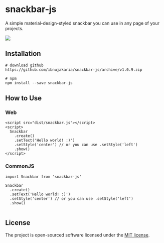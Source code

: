 # snackbar-js
A simple material-design-styled snackbar you can use in any page of your projects.

<img src="https://media.giphy.com/media/xUPGGzh2MOoRPuwSe4/giphy.gif"/>

## Installation

```
# download github
https://github.com/ibnujakaria/snackbar-js/archive/v1.0.9.zip

# npm
npm install --save snackbar-js
```

## How to Use

### Web
```
<script src="dist/snackbar.js"></script>
<script>
  Snackbar
    .create()
    .setText('Hello world! :)')
    .setStyle('center') // or you can use .setStyle('left')
    .show()
</script>
```
### CommonJS
```
import Snackbar from 'snackbar-js'

Snackbar
  .create()
  .setText('Hello world! :)')
  .setStyle('center') // or you can use .setStyle('left')
  .show()
  
```
## License

The project is open-sourced software licensed under the [MIT license](http://opensource.org/licenses/MIT).
